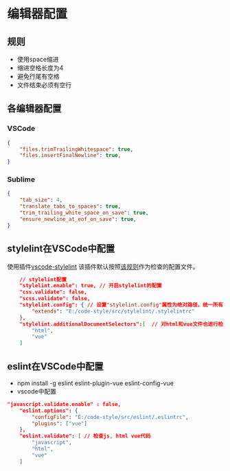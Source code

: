 # 编辑器配置

## 规则

- 使用space缩进
- 缩进空格长度为4
- 避免行尾有空格
- 文件结束必须有空行

## 各编辑器配置
### VSCode

``` json
{
    "files.trimTrailingWhitespace": true,
    "files.insertFinalNewline": true,
}
```

### Sublime

``` json
{
    "tab_size": 4,
    "translate_tabs_to_spaces": true,
    "trim_trailing_white_space_on_save": true,
    "ensure_newline_at_eof_on_save": true,
}
```
## stylelint在VSCode中配置
使用插件[vscode-stylelint](https://github.com/shinnn/vscode-stylelint/)
该插件默认按照[该规则](https://github.com/stylelint/stylelint/blob/master/docs/user-guide/configuration.md#configuration)作为检查的配置文件。
``` json
    // stylelint配置
    "stylelint.enable": true, // 开启stylelint的配置
    "css.validate": false,
    "scss.validate": false,
    "stylelint.config": { // 设置"stylelint.config"属性为绝对路径，统一所有css样式的风格。
        "extends": "E:/code-style/src/stylelint/.stylelintrc"
    },
    "stylelint.additionalDocumentSelectors":[  // 对html和vue文件也进行检查。
        "html",
        "vue"
    ]
```

## eslint在VSCode中配置
- npm install -g eslint eslint-plugin-vue eslint-config-vue
- vscode中配置

``` json
"javascript.validate.enable" : false,
    "eslint.options": {
        "configFile": "E:/code-style/src/eslint/.eslintrc",
        "plugins": ["vue"]
    },
    "eslint.validate": [ // 检查js, html vue代码
        "javascript",
        "html",
        "vue"
    ]
```

